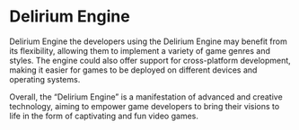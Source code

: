 # Delirium Engine
Delirium Engine the developers using the Delirium Engine may benefit from its flexibility, allowing them to implement a variety of game genres and styles. The engine could also offer support for cross-platform development, making it easier for games to be deployed on different devices and operating systems.

Overall, the “Delirium Engine” is a manifestation of advanced and creative technology, aiming to empower game developers to bring their visions to life in the form of captivating and fun video games.
